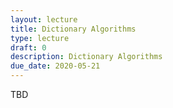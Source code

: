 ```yaml
---
layout: lecture
title: Dictionary Algorithms
type: lecture
draft: 0
description: Dictionary Algorithms
due_date: 2020-05-21
---
```


TBD